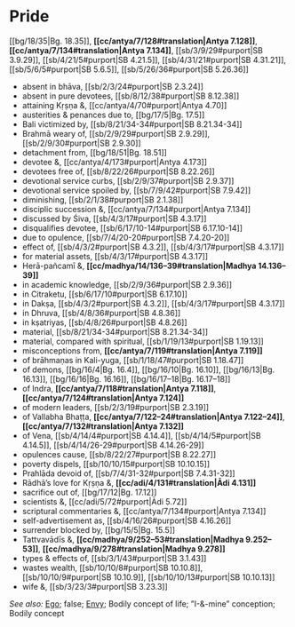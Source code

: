 # Pride

[[bg/18/35|Bg. 18.35]], **[[cc/antya/7/128#translation|Antya 7.128]]**, **[[cc/antya/7/134#translation|Antya 7.134]]**, [[sb/3/9/29#purport|SB 3.9.29]], [[sb/4/21/5#purport|SB 4.21.5]], [[sb/4/31/21#purport|SB 4.31.21]], [[sb/5/6/5#purport|SB 5.6.5]], [[sb/5/26/36#purport|SB 5.26.36]]

* absent in bhāva, [[sb/2/3/24#purport|SB 2.3.24]]
* absent in pure devotees, [[sb/8/12/38#purport|SB 8.12.38]]
* attaining Kṛṣṇa &, [[cc/antya/4/70#purport|Antya 4.70]]
* austerities & penances due to, [[bg/17/5|Bg. 17.5]]
* Bali victimized by, [[sb/8/21/34-34#purport|SB 8.21.34-34]]
* Brahmā weary of, [[sb/2/9/29#purport|SB 2.9.29]], [[sb/2/9/30#purport|SB 2.9.30]]
* detachment from, [[bg/18/51|Bg. 18.51]]
* devotee &, [[cc/antya/4/173#purport|Antya 4.173]]
* devotees free of, [[sb/8/22/26#purport|SB 8.22.26]]
* devotional service curbs, [[sb/2/9/37#purport|SB 2.9.37]]
* devotional service spoiled by, [[sb/7/9/42#purport|SB 7.9.42]]
* diminishing, [[sb/2/1/38#purport|SB 2.1.38]]
* disciplic succession &, [[cc/antya/7/134#purport|Antya 7.134]]
* discussed by Śiva, [[sb/4/3/17#purport|SB 4.3.17]]
* disqualifies devotee, [[sb/6/17/10-14#purport|SB 6.17.10-14]]
* due to opulence, [[sb/7/4/20-20#purport|SB 7.4.20-20]]
* effect of, [[sb/4/3/2#purport|SB 4.3.2]], [[sb/4/3/17#purport|SB 4.3.17]]
* for material assets, [[sb/4/3/17#purport|SB 4.3.17]]
* Herā-pañcamī &, **[[cc/madhya/14/136–39#translation|Madhya 14.136–39]]**
* in academic knowledge, [[sb/2/9/36#purport|SB 2.9.36]]
* in Citraketu, [[sb/6/17/10#purport|SB 6.17.10]]
* in Dakṣa, [[sb/4/3/2#purport|SB 4.3.2]], [[sb/4/3/17#purport|SB 4.3.17]]
* in Dhruva, [[sb/4/8/36#purport|SB 4.8.36]]
* in kṣatriyas, [[sb/4/8/26#purport|SB 4.8.26]]
* material, [[sb/8/21/34-34#purport|SB 8.21.34-34]]
* material, compared with spiritual, [[sb/1/19/13#purport|SB 1.19.13]]
* misconceptions from, **[[cc/antya/7/119#translation|Antya 7.119]]**
* of brāhmaṇas in Kali-yuga, [[sb/1/18/47#purport|SB 1.18.47]]
* of demons, [[bg/16/4|Bg. 16.4]], [[bg/16/10|Bg. 16.10]], [[bg/16/13|Bg. 16.13]], [[bg/16/16|Bg. 16.16]], [[bg/16/17–18|Bg. 16.17–18]]
* of Indra, **[[cc/antya/7/118#translation|Antya 7.118]]**, **[[cc/antya/7/124#translation|Antya 7.124]]**
* of modern leaders, [[sb/2/3/19#purport|SB 2.3.19]]
* of Vallabha Bhaṭṭa, **[[cc/antya/7/122–24#translation|Antya 7.122–24]]**, **[[cc/antya/7/132#translation|Antya 7.132]]**
* of Vena, [[sb/4/14/4#purport|SB 4.14.4]], [[sb/4/14/5#purport|SB 4.14.5]], [[sb/4/14/26-29#purport|SB 4.14.26-29]]
* opulences cause, [[sb/8/22/27#purport|SB 8.22.27]]
* poverty dispels, [[sb/10/10/15#purport|SB 10.10.15]]
* Prahlāda devoid of, [[sb/7/4/31-32#purport|SB 7.4.31-32]]
* Rādhā’s love for Kṛṣṇa &, **[[cc/adi/4/131#translation|Ādi 4.131]]**
* sacrifice out of, [[bg/17/12|Bg. 17.12]]
* scientists &, [[cc/adi/5/72#purport|Ādi 5.72]]
* scriptural commentaries &, [[cc/antya/7/134#purport|Antya 7.134]]
* self-advertisement as, [[sb/4/16/26#purport|SB 4.16.26]]
* surrender blocked by, [[bg/15/5|Bg. 15.5]]
* Tattvavādīs &, **[[cc/madhya/9/252–53#translation|Madhya 9.252–53]]**, **[[cc/madhya/9/278#translation|Madhya 9.278]]**
* types & effects of, [[sb/3/1/43#purport|SB 3.1.43]]
* wastes wealth, [[sb/10/10/8#purport|SB 10.10.8]], [[sb/10/10/9#purport|SB 10.10.9]], [[sb/10/10/13#purport|SB 10.10.13]]
* wife &, [[sb/3/23/3#purport|SB 3.23.3]]

*See also:* [Ego](entries/ego.md); false; [Envy](entries/envy.md); Bodily concept of life; ”I-&-mine” conception; Bodily concept
